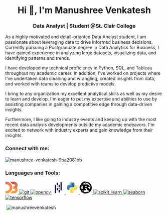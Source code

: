 <h1 align="center">Hi 👋, I'm Manushree Venkatesh</h1>
<h3 align="center">Data Analyst | Student @St. Clair College</h3>

As a highly motivated and detail-oriented Data Analyst student, I am passionate about leveraging data to drive informed business decisions. Currently pursuing a Postgraduate degree in Data Analytics for Business, I have gained experience in analyzing large datasets, visualizing data, and identifying patterns and trends.

I have developed my technical proficiency in Python, SQL, and Tableau throughout my academic career. In addition, I've worked on projects where I've undertaken data cleaning and wrangling, created insights from data, and worked with teams to develop predictive models.

I bring to any organization my excellent analytical skills as well as my desire to learn and develop. I'm eager to put my expertise and abilities to use by assisting companies in gaining a competitive edge through data-driven insights.

Furthermore, I like going to industry events and keeping up with the most recent data analysis developments outside my academic endeavors. I'm excited to network with industry experts and gain knowledge from their insights.



<h3 align="left">Connect with me:</h3>
<p align="left">
<a href="https://linkedin.com/in/manushree-venkatesh-9ba2081bb" target="blank"><img align="center" src="https://raw.githubusercontent.com/rahuldkjain/github-profile-readme-generator/master/src/images/icons/Social/linked-in-alt.svg" alt="manushree-venkatesh-9ba2081bb" height="30" width="40" /></a>
</p>

<h3 align="left">Languages and Tools:</h3>
<p align="left"> <a href="https://d3js.org/" target="_blank" rel="noreferrer"> <img src="https://raw.githubusercontent.com/devicons/devicon/master/icons/d3js/d3js-original.svg" alt="d3js" width="40" height="40"/> </a> <a href="https://git-scm.com/" target="_blank" rel="noreferrer"> <img src="https://www.vectorlogo.zone/logos/git-scm/git-scm-icon.svg" alt="git" width="40" height="40"/> </a> <a href="https://opencv.org/" target="_blank" rel="noreferrer"> <img src="https://www.vectorlogo.zone/logos/opencv/opencv-icon.svg" alt="opencv" width="40" height="40"/> </a> <a href="https://pandas.pydata.org/" target="_blank" rel="noreferrer"> <img src="https://raw.githubusercontent.com/devicons/devicon/2ae2a900d2f041da66e950e4d48052658d850630/icons/pandas/pandas-original.svg" alt="pandas" width="40" height="40"/> </a> <a href="https://www.python.org" target="_blank" rel="noreferrer"> <img src="https://raw.githubusercontent.com/devicons/devicon/master/icons/python/python-original.svg" alt="python" width="40" height="40"/> </a> <a href="https://www.rust-lang.org" target="_blank" rel="noreferrer"> <img src="https://raw.githubusercontent.com/devicons/devicon/master/icons/rust/rust-plain.svg" alt="rust" width="40" height="40"/> </a> <a href="https://scikit-learn.org/" target="_blank" rel="noreferrer"> <img src="https://upload.wikimedia.org/wikipedia/commons/0/05/Scikit_learn_logo_small.svg" alt="scikit_learn" width="40" height="40"/> </a> <a href="https://seaborn.pydata.org/" target="_blank" rel="noreferrer"> <img src="https://seaborn.pydata.org/_images/logo-mark-lightbg.svg" alt="seaborn" width="40" height="40"/> </a> <a href="https://www.tensorflow.org" target="_blank" rel="noreferrer"> <img src="https://www.vectorlogo.zone/logos/tensorflow/tensorflow-icon.svg" alt="tensorflow" width="40" height="40"/> </a> </p>

<p>&nbsp;<img align="center" src="https://github-readme-stats.vercel.app/api?username=manushreevenkatesh&show_icons=true&locale=en" alt="manushreevenkatesh" /></p>
